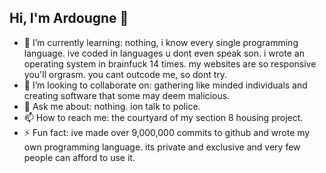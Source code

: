 ## Hi, I'm Ardougne 👋

- 🌱 I’m currently learning: nothing, i know every single programming language. ive coded in languages u dont even speak son. i wrote an operating system in brainfuck 14 times. my websites are so responsive you'll orgrasm.  you cant outcode me, so dont try.
- 👯 I’m looking to collaborate on: gathering like minded individuals and creating software that some may deem malicious.
- 💬 Ask me about: nothing. ion talk to police.
- 📫 How to reach me: the courtyard of my section 8 housing project.
- ⚡ Fun fact: ive made over 9,000,000 commits to github and wrote my own programming language. its private and exclusive and very few people can afford to use it.
